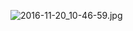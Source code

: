 ![2016-11-20_10-46-59.jpg](https://cdn.uptmr.com/upupmo-article/mac/basic/mac-system-13-change-resolution.png)
